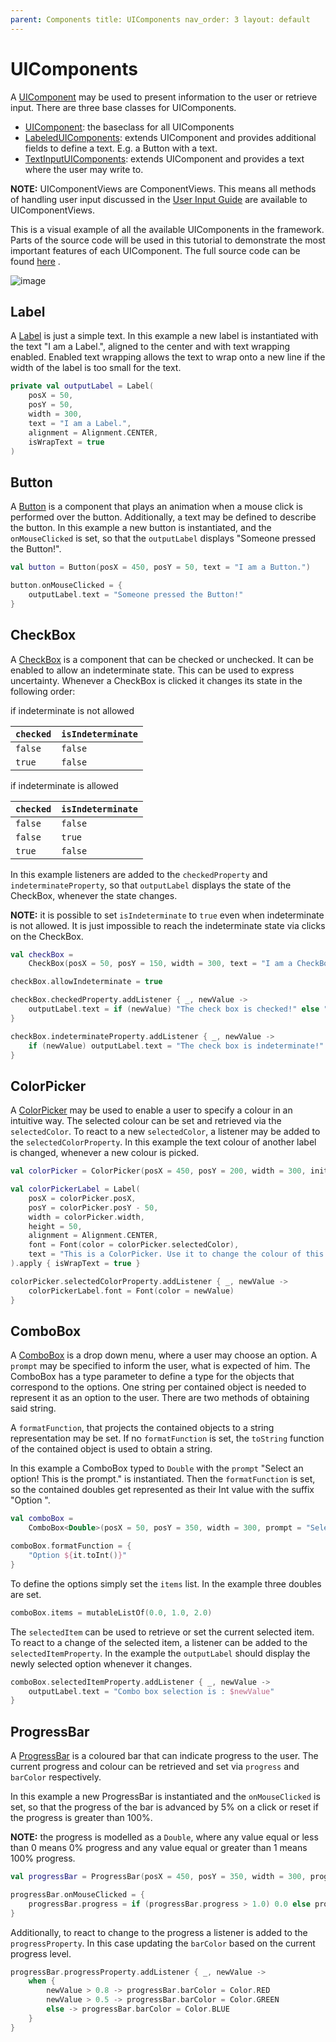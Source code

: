 ```yaml
---
parent: Components title: UIComponents nav_order: 3 layout: default
---
```


[UIComp]: https://tudo-aqua.github.io/bgw/kotlin-docs/bgw-core/tools.aqua.bgw.components.uicomponents/-u-i-component/index.html

[LUIComp]: https://tudo-aqua.github.io/bgw/kotlin-docs/bgw-core/tools.aqua.bgw.components.uicomponents/-labeled-u-i-component/index.html

[TIUIComp]: https://tudo-aqua.github.io/bgw/kotlin-docs/bgw-core/tools.aqua.bgw.components.uicomponents/-text-input-u-i-component/index.html

[UserInput]: https://tudo-aqua.github.io/bgw/concepts/user-input/UserInput.html

# UIComponents

A [UIComponent][UIComp] may be used to present information to the user or retrieve input. There are three base classes
for UIComponents.

- [UIComponent][UIComp]: the baseclass for all UIComponents
- [LabeledUIComponents][LUIComp]: extends UIComponent and provides additional fields to define a text. E.g. a Button
  with a text.
- [TextInputUIComponents][TIUIComp]: extends UIComponent and provides a text where the user may write to.

**NOTE:** UIComponentViews are ComponentViews. This means all methods of handling user input discussed in the
[User Input Guide][UserInput] are available to UIComponentViews.

This is a visual example of all the available UIComponents in the framework. Parts of the source code will be used in
this tutorial to demonstrate the most important features of each UIComponent. The full source code can be found [here]()
.

![image](visualguide.png)

[LabelDoc]: https://tudo-aqua.github.io/bgw/kotlin-docs/bgw-core/tools.aqua.bgw.components.uicomponents/-label/index.html

## Label

A [Label][LabelDoc] is just a simple text. In this example a new label is instantiated with the text "I am a Label.",
aligned to the center and with text wrapping enabled. Enabled text wrapping allows the text to wrap onto a new line if
the width of the label is too small for the text.

````kotlin
private val outputLabel = Label(
	posX = 50,
	posY = 50,
	width = 300,
	text = "I am a Label.",
	alignment = Alignment.CENTER,
	isWrapText = true
)
````

[ButtonDoc]: https://tudo-aqua.github.io/bgw/kotlin-docs/bgw-core/tools.aqua.bgw.components.uicomponents/-button/index.html

## Button

A [Button][ButtonDoc] is a component that plays an animation when a mouse click is performed over the button.
Additionally, a text may be defined to describe the button. In this example a new button is instantiated, and the ``
onMouseClicked`` is set, so that the ``outputLabel`` displays "Someone pressed the Button!".

````kotlin
val button = Button(posX = 450, posY = 50, text = "I am a Button.")

button.onMouseClicked = {
	outputLabel.text = "Someone pressed the Button!"
}

````

[CheckBoxDoc]: https://tudo-aqua.github.io/bgw/kotlin-docs/bgw-core/tools.aqua.bgw.components.uicomponents/-check-box/index.html

## CheckBox

A [CheckBox][CheckBoxDoc] is a component that can be checked or unchecked. It can be enabled to allow an indeterminate
state. This can be used to express uncertainty. Whenever a CheckBox is clicked it changes its state in the following
order:

if indeterminate is not allowed

| ``checked``  | ``isIndeterminate`` |
| ------------ | ----------------- |
| ``false``    | ``false``         |
| ``true``     | ``false``         |

if indeterminate is allowed

| ``checked``  | ``isIndeterminate`` |
| ------------ | ----------------- |
| ``false``    | ``false``         |
| ``false``    | ``true``          |
| ``true``     | ``false``         |

In this example listeners are added to the ``checkedProperty`` and ``indeterminateProperty``, so that
``outputLabel`` displays the state of the CheckBox, whenever the state changes.

**NOTE:** it is possible to set ``isIndeterminate`` to ``true`` even when indeterminate is not allowed. It is just
impossible to reach the indeterminate state via clicks on the CheckBox.

````kotlin
val checkBox =
	CheckBox(posX = 50, posY = 150, width = 300, text = "I am a CheckBox.", alignment = Alignment.CENTER_LEFT)

checkBox.allowIndeterminate = true

checkBox.checkedProperty.addListener { _, newValue ->
	outputLabel.text = if (newValue) "The check box is checked!" else "The check box is unchecked!"
}

checkBox.indeterminateProperty.addListener { _, newValue ->
	if (newValue) outputLabel.text = "The check box is indeterminate!"
}
````

[ColorPickerDoc]: https://tudo-aqua.github.io/bgw/kotlin-docs/bgw-core/tools.aqua.bgw.components.uicomponents/-color-picker/index.html

## ColorPicker

A [ColorPicker][ColorPickerDoc] may be used to enable a user to specify a colour in an intuitive way. The selected
colour can be set and retrieved via the ``selectedColor``. To react to a new ``selectedColor``, a listener may be added
to the ``selectedColorProperty``. In this example the text colour of another label is changed, whenever a new colour is
picked.

````kotlin
val colorPicker = ColorPicker(posX = 450, posY = 200, width = 300, initialColor = Color.BLACK)

val colorPickerLabel = Label(
	posX = colorPicker.posX,
	posY = colorPicker.posY - 50,
	width = colorPicker.width,
	height = 50,
	alignment = Alignment.CENTER,
	font = Font(color = colorPicker.selectedColor),
	text = "This is a ColorPicker. Use it to change the colour of this text!"
).apply { isWrapText = true }

colorPicker.selectedColorProperty.addListener { _, newValue ->
	colorPickerLabel.font = Font(color = newValue)
}
````

[ComboBoxDoc]: https://tudo-aqua.github.io/bgw/kotlin-docs/bgw-core/tools.aqua.bgw.components.uicomponents/-combo-box/index.html

## ComboBox

A [ComboBox][ComboBoxDoc] is a drop down menu, where a user may choose an option. A ``prompt`` may be specified to
inform the user, what is expected of him. The ComboBox has a type parameter to define a type for the objects that
correspond to the options. One string per contained object is needed to represent it as an option to the user. There are
two methods of obtaining said string.

A ``formatFunction``, that projects the contained objects to a string representation may be set. If
no ``formatFunction`` is set, the ``toString``
function of the contained object is used to obtain a string.

In this example a ComboBox typed to ``Double`` with the ``prompt`` "Select an option! This is the prompt." is
instantiated. Then the ``formatFunction`` is set, so the contained doubles get represented as their Int value with the
suffix "Option ".

````kotlin
val comboBox =
	ComboBox<Double>(posX = 50, posY = 350, width = 300, prompt = "Select an option! This is the prompt.")

comboBox.formatFunction = {
	"Option ${it.toInt()}"
}
````

To define the options simply set the ``items`` list. In the example three doubles are set.

````kotlin
comboBox.items = mutableListOf(0.0, 1.0, 2.0)
````

The ``selectedItem`` can be used to retrieve or set the current selected item. To react to a change of the selected
item, a listener can be added to the ``selectedItemProperty``. In the example the ``outputLabel`` should display the
newly selected option whenever it changes.

````kotlin
comboBox.selectedItemProperty.addListener { _, newValue ->
	outputLabel.text = "Combo box selection is : $newValue"
}
````

[ProgressBarDoc]: https://tudo-aqua.github.io/bgw/kotlin-docs/bgw-core/tools.aqua.bgw.components.uicomponents/-progress-bar/index.html

## ProgressBar

A [ProgressBar][ProgressBarDoc] is a coloured bar that can indicate progress to the user. The current progress and
colour can be retrieved and set via ``progress`` and ``barColor`` respectively.

In this example a new ProgressBar is instantiated and the ``onMouseClicked`` is set, so that the progress of the bar is
advanced by 5% on a click or reset if the progress is greater than 100%.

**NOTE:** the progress is modelled as a ``Double``, where any value equal or less than 0 means 0% progress and any value
equal or greater than 1 means 100% progress.

````kotlin
val progressBar = ProgressBar(posX = 450, posY = 350, width = 300, progress = 0.5, barColor = Color.GREEN)

progressBar.onMouseClicked = {
	progressBar.progress = if (progressBar.progress > 1.0) 0.0 else progressBar.progress + 0.05
}
````

Additionally, to react to change to the progress a listener is added to the ``progressProperty``. In this case updating
the ``barColor`` based on the current progress level.

````kotlin
progressBar.progressProperty.addListener { _, newValue ->
	when {
		newValue > 0.8 -> progressBar.barColor = Color.RED
		newValue > 0.5 -> progressBar.barColor = Color.GREEN
		else -> progressBar.barColor = Color.BLUE
	}
}
````
